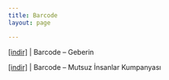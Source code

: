 ```yaml
---
title: Barcode
layout: page

---
```

<a href="https://cloud.mail.ru/public/009e217a3685/Barcode%20-%20Geberin" target="_blank">[indir]</a>   |   Barcode &#8211; Geberin

<a href="https://cloud.mail.ru/public/020b80acc0cd/Barcode%20-%20Mutsuz%20%C4%B0nsanlar%20Kumpanyas%C4%B1" target="_blank">[indir]</a>   |   Barcode &#8211; Mutsuz İnsanlar Kumpanyası